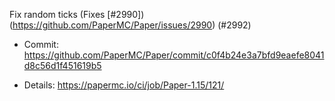 Fix random ticks (Fixes [#2990])(https://github.com/PaperMC/Paper/issues/2990) (#2992) 

* Commit: https://github.com/PaperMC/Paper/commit/c0f4b24e3a7bfd9eaefe8041d8c56d1f451619b5

* Details: https://papermc.io/ci/job/Paper-1.15/121/
